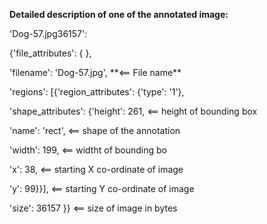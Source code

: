 **Detailed description of one of the annotated image:**

<p>'Dog-57.jpg36157':                                 
  <p>{'file_attributes': {  },
  <p>'filename': 'Dog-57.jpg',                                      **<== File name**
  <p>'regions': [{'region_attributes': {'type': '1'},
    <p>'shape_attributes': {'height': 261,                          <== height of bounding box
     <p>'name': 'rect',                                             <== shape of the annotation
     <p>'width': 199,                                               <== widtht of bounding bo
     <p>'x': 38,                                                    <== starting X co-ordinate of image
     <p>'y': 99}}],                                                 <== starting Y co-ordinate of image
  <p>'size': 36157 }}                                               <== size of image in bytes

